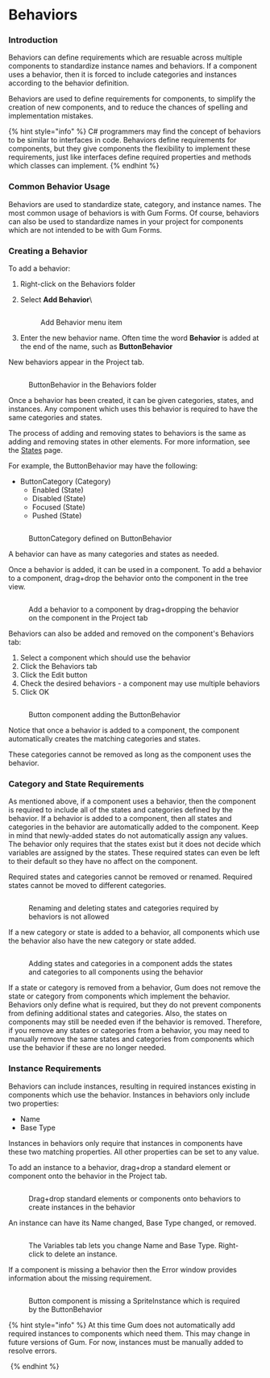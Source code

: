 # Behaviors

### Introduction

Behaviors can define requirements which are resuable across multiple components to standardize instance names and behaviors. If a component uses a behavior, then it is forced to include categories and instances according to the behavior definition.

Behaviors are used to define requirements for components, to simplify the creation of new components, and to reduce the chances of spelling and implementation mistakes.

{% hint style="info" %}
C# programmers may find the concept of behaviors to be similar to interfaces in code. Behaviors define requirements for components, but they give components the flexibility to implement these requirements, just like interfaces define required properties and methods which classes can implement.
{% endhint %}

### Common Behavior Usage

Behaviors are used to standardize state, category, and instance names. The most common usage of behaviors is with Gum Forms. Of course, behaviors can also be used to standardize names in your project for components which are not intended to be with Gum Forms.

### Creating a Behavior

To add a behavior:

1. Right-click on the Behaviors folder
2.  Select **Add Behavior**\


    <figure><img src="../../.gitbook/assets/image (82).png" alt=""><figcaption><p>Add Behavior menu item</p></figcaption></figure>
3. Enter the new behavior name. Often time the word **Behavior** is added at the end of the name, such as **ButtonBehavior**

New behaviors appear in the Project tab.

<figure><img src="../../.gitbook/assets/image (83).png" alt=""><figcaption><p>ButtonBehavior in the Behaviors folder</p></figcaption></figure>

Once a behavior has been created, it can be given categories, states, and instances. Any component which uses this behavior is required to have the same categories and states.&#x20;

The process of adding and removing states to behaviors is the same as adding and removing states in other elements. For more information, see the [States](states/) page.

For example, the ButtonBehavior may have the following:

* ButtonCategory (Category)
  * Enabled (State)
  * Disabled (State)
  * Focused (State)
  * Pushed (State)

<figure><img src="../../.gitbook/assets/19_05 44 01.png" alt=""><figcaption><p>ButtonCategory defined on ButtonBehavior</p></figcaption></figure>

A behavior can have as many categories and states as needed.

Once a behavior is added, it can be used in a component. To add a behavior to a component, drag+drop the behavior onto the component in the tree view.

<figure><img src="../../.gitbook/assets/19_05 44 59.gif" alt=""><figcaption><p>Add a behavior to a component by drag+dropping the behavior on the component in the Project tab</p></figcaption></figure>

Behaviors can also be added and removed on the component's Behaviors tab:

1. Select a component which should use the behavior
2. Click the Behaviors tab
3. Click the Edit button
4. Check the desired behaviors - a component may use multiple behaviors
5. Click OK

<figure><img src="../../.gitbook/assets/28_05 20 28.gif" alt=""><figcaption><p>Button component adding the ButtonBehavior</p></figcaption></figure>

Notice that once a behavior is added to a component, the component automatically creates the matching categories and states.

These categories cannot be removed as long as the component uses the behavior.

### Category and State Requirements

As mentioned above, if a component uses a behavior, then the component is required to include all of the states and categories defined by the behavior.  If a behavior is added to a component, then all states and categories in the behavior are automatically added to the component. Keep in mind that newly-added states do not automatically assign any values. The behavior only requires that the states exist but it does not decide which variables are assigned by the states. These required states can even be left to their default  so they have no affect on the component.

Required states and categories cannot be removed or renamed. Required states cannot be moved to different categories.

<figure><img src="../../.gitbook/assets/image.png" alt=""><figcaption><p>Renaming and deleting states and categories required by behaviors is not allowed</p></figcaption></figure>

If a new category or state is added to a behavior, all components which use the behavior also have the new category or state added.

<figure><img src="../../.gitbook/assets/19_06 02 42.gif" alt=""><figcaption><p>Adding states and categories in a component adds the states and categories to all components using the behavior</p></figcaption></figure>

If a state or category is removed from a behavior, Gum does not remove the state or category from components which implement the behavior. Behaviors only define what is required, but they do not prevent components from defining additional states and categories. Also, the states on components may still be needed even if the behavior is removed. Therefore, if you remove any states or categories from a behavior, you may need to manually remove the same states and categories from components which use the behavior if these are no longer needed.

### Instance Requirements

Behaviors can include instances, resulting in required instances existing in components which use the behavior. Instances in behaviors only include two properties:

* Name
* Base Type

Instances in behaviors only require that instances in components have these two matching properties. All other properties can be set to any value.

To add an instance to a behavior, drag+drop a standard element or component onto the behavior in the Project tab.

<figure><img src="../../.gitbook/assets/21_07 01 58.gif" alt=""><figcaption><p>Drag+drop standard elements or components onto behaviors to create instances in the behavior</p></figcaption></figure>

An instance can have its Name changed, Base Type changed, or removed.

<figure><img src="../../.gitbook/assets/21_07 04 12.gif" alt=""><figcaption><p>The Variables tab lets you change Name and Base Type. Right-click to delete an instance.</p></figcaption></figure>

If a component is missing a behavior then the Error window provides information about the missing requirement.

<figure><img src="../../.gitbook/assets/image (128).png" alt=""><figcaption><p>Button component is missing a SpriteInstance which is required by the ButtonBehavior</p></figcaption></figure>

{% hint style="info" %}
At this time Gum does not automatically add required instances to components which need them. This may change in future versions of Gum. For now, instances must be manually added to resolve errors.

<img src="../../.gitbook/assets/21_07 08 10.gif" alt="" data-size="original">
{% endhint %}

